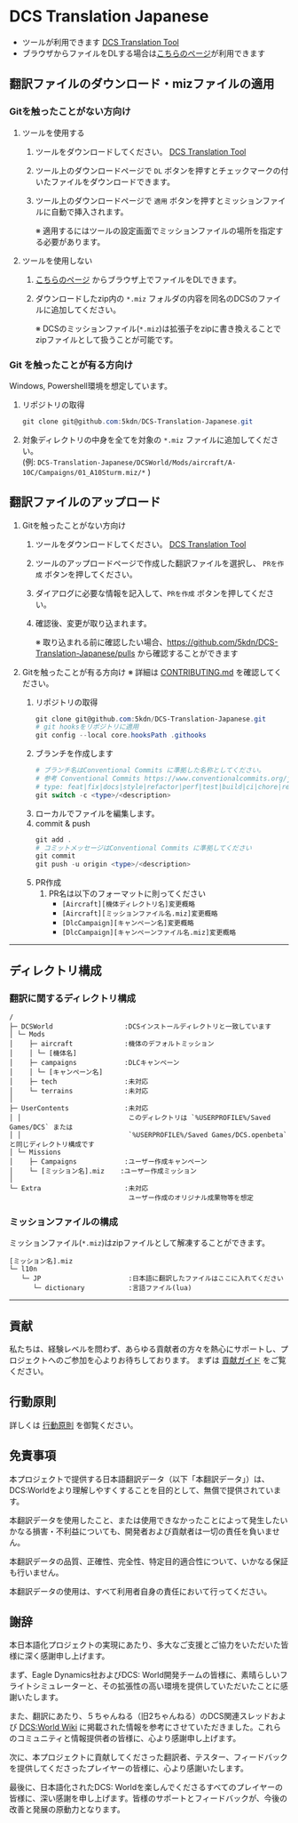 # DCS Translation Japanese

- ツールが利用できます [DCS Translation Tool](https://github.com/5kdn/DCS-Translation-Tool/releases/latest)
- ブラウザからファイルをDLする場合は[こちらのページ](https://5kdn.github.io/DCS-Translation-Japanese/)が利用できます

## 翻訳ファイルのダウンロード・mizファイルの適用

### Gitを触ったことがない方向け

1. ツールを使用する
   1. ツールをダウンロードしてください。 [DCS Translation Tool](https://github.com/5kdn/DCS-Translation-Tool/releases/latest)
   2. ツール上のダウンロードページで `DL` ボタンを押すとチェックマークの付いたファイルをダウンロードできます。
   3. ツール上のダウンロードページで `適用` ボタンを押すとミッションファイルに自動で挿入されます。

      ※ 適用するにはツールの設定画面でミッションファイルの場所を指定する必要があります。
2. ツールを使用しない
   1. [こちらのページ](https://5kdn.github.io/DCS-Translation-Japanese/) からブラウザ上でファイルをDLできます。
   2. ダウンロードしたzip内の `*.miz` フォルダの内容を同名のDCSのファイルに追加してください。

      ※ DCSのミッションファイル(`*.miz`)は拡張子をzipに書き換えることでzipファイルとして扱うことが可能です。

### Git を触ったことが有る方向け

Windows, Powershell環境を想定しています。

1. リポジトリの取得
   ``` powershell
   git clone git@github.com:5kdn/DCS-Translation-Japanese.git
   ```
2. 対象ディレクトリの中身を全てを対象の `*.miz` ファイルに追加してください。\
   (例: `DCS-Translation-Japanese/DCSWorld/Mods/aircraft/A-10C/Campaigns/01_A10Sturm.miz/*` )

## 翻訳ファイルのアップロード

1. Gitを触ったことがない方向け
   1. ツールをダウンロードしてください。 [DCS Translation Tool](https://github.com/5kdn/DCS-Translation-Tool/releases/latest)
   2. ツールのアップロードページで作成した翻訳ファイルを選択し、 `PRを作成` ボタンを押してください。
   3. ダイアログに必要な情報を記入して、`PRを作成` ボタンを押してください。
   4. 確認後、変更が取り込まれます。

      ※ 取り込まれる前に確認したい場合、https://github.com/5kdn/DCS-Translation-Japanese/pulls から確認することができます

2. Gitを触ったことが有る方向け
   ※ 詳細は [CONTRIBUTING.md](.github/CONTRIBUTING.md) を確認してください。
   1. リポジトリの取得
      ```powershell
      git clone git@github.com:5kdn/DCS-Translation-Japanese.git
      # git hooksをリポジトリに適用
      git config --local core.hooksPath .githooks
      ```
   2. ブランチを作成します
      ```powershell
      # ブランチ名はConventional Commits に準拠した名称としてください。
      # 参考 Conventional Commits https://www.conventionalcommits.org/ja/v1.0.0/
      # type: feat|fix|docs|style|refactor|perf|test|build|ci|chore|revert
      git switch -c <type>/<description>
      ```
   3. ローカルでファイルを編集します。
   4. commit & push
      ```powershell
      git add .
      # コミットメッセージはConventional Commits に準拠してください
      git commit
      git push -u origin <type>/<description>
      ```
   5. PR作成
      1. PR名は以下のフォーマットに則ってください
         - `[Aircraft][機体ディレクトリ名]変更概略`
         - `[Aircraft][ミッションファイル名.miz]変更概略`
         - `[DlcCampaign][キャンペーン名]変更概略`
         - `[DlcCampaign][キャンペーンファイル名.miz]変更概略`

---

## ディレクトリ構成

### 翻訳に関するディレクトリ構成

```text
/
├─ DCSWorld                  :DCSインストールディレクトリと一致しています
│ └─ Mods
│    ├─ aircraft             :機体のデフォルトミッション
│    │ └─ [機体名]
│    ├─ campaigns            :DLCキャンペーン
│    │ └─ [キャンペーン名]
│    ├─ tech                 :未対応
│    └─ terrains             :未対応
│
├─ UserContents              :未対応
│ │                           このディレクトリは `%USERPROFILE%/Saved Games/DCS` または
│ │                           `%USERPROFILE%/Saved Games/DCS.openbeta` と同じディレクトリ構成です
│ └─ Missions
│    ├─ Campaigns            :ユーザー作成キャンペーン
│    └─ [ミッション名].miz    :ユーザー作成ミッション
│
└─ Extra                     :未対応
                              ユーザー作成のオリジナル成果物等を想定
```

### ミッションファイルの構成

ミッションファイル(`*.miz`)はzipファイルとして解凍することができます。

```text
[ミッション名].miz
└─ l10n
   └─ JP                      :日本語に翻訳したファイルはここに入れてください
      └─ dictionary           :言語ファイル(lua)
```




---

## 貢献

私たちは、経験レベルを問わず、あらゆる貢献者の方々を熱心にサポートし、プロジェクトへのご参加を心よりお待ちしております。 まずは [貢献ガイド](.github/CONTRIBUTING.md) をご覧ください。

## 行動原則

詳しくは [行動原則](.github/CODE_OF_CONDUCT.md) を御覧ください。


## 免責事項

本プロジェクトで提供する日本語翻訳データ（以下「本翻訳データ」）は、DCS:Worldをより理解しやすくすることを目的として、無償で提供されています。

本翻訳データを使用したこと、または使用できなかったことによって発生したいかなる損害・不利益についても、開発者および貢献者は一切の責任を負いません。

本翻訳データの品質、正確性、完全性、特定目的適合性について、いかなる保証も行いません。

本翻訳データの使用は、すべて利用者自身の責任において行ってください。

## 謝辞

本日本語化プロジェクトの実現にあたり、多大なご支援とご協力をいただいた皆様に深く感謝申し上げます。

まず、Eagle Dynamics社およびDCS: World開発チームの皆様に、素晴らしいフライトシミュレーターと、その拡張性の高い環境を提供していただいたことに感謝いたします。

また、翻訳にあたり、５ちゃんねる（旧2ちゃんねる）のDCS関連スレッドおよび [DCS:World Wiki](https://wikiwiki.jp/dcs-world/) に掲載された情報を参考にさせていただきました。これらのコミュニティと情報提供者の皆様に、心より感謝申し上げます。

次に、本プロジェクトに貢献してくださった翻訳者、テスター、フィードバックを提供してくださったプレイヤーの皆様に、心より感謝いたします。

最後に、日本語化されたDCS: Worldを楽しんでくださるすべてのプレイヤーの皆様に、深い感謝を申し上げます。皆様のサポートとフィードバックが、今後の改善と発展の原動力となります。
